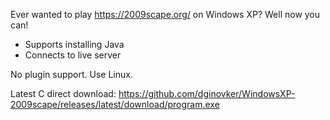 Ever wanted to play https://2009scape.org/ on Windows XP? Well now you can!

* Supports installing Java
* Connects to live server

No plugin support. Use Linux.

Latest C direct download: https://github.com/dginovker/WindowsXP-2009scape/releases/latest/download/program.exe
